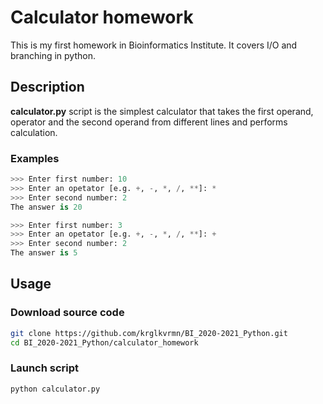 # Calculator homework

This is my first homework in Bioinformatics Institute. It covers I/O and branching in python.

## Description

**calculator.py** script is the simplest calculator that takes the first operand, operator and the second operand from different lines and performs calculation.

### Examples

```python
>>> Enter first number: 10
>>> Enter an opetator [e.g. +, -, *, /, **]: *
>>> Enter second number: 2
The answer is 20
```

```python
>>> Enter first number: 3
>>> Enter an opetator [e.g. +, -, *, /, **]: +
>>> Enter second number: 2
The answer is 5
```

## Usage

### Download source code

```bash
git clone https://github.com/krglkvrmn/BI_2020-2021_Python.git
cd BI_2020-2021_Python/calculator_homework
```

### Launch script

```bash
python calculator.py
```
